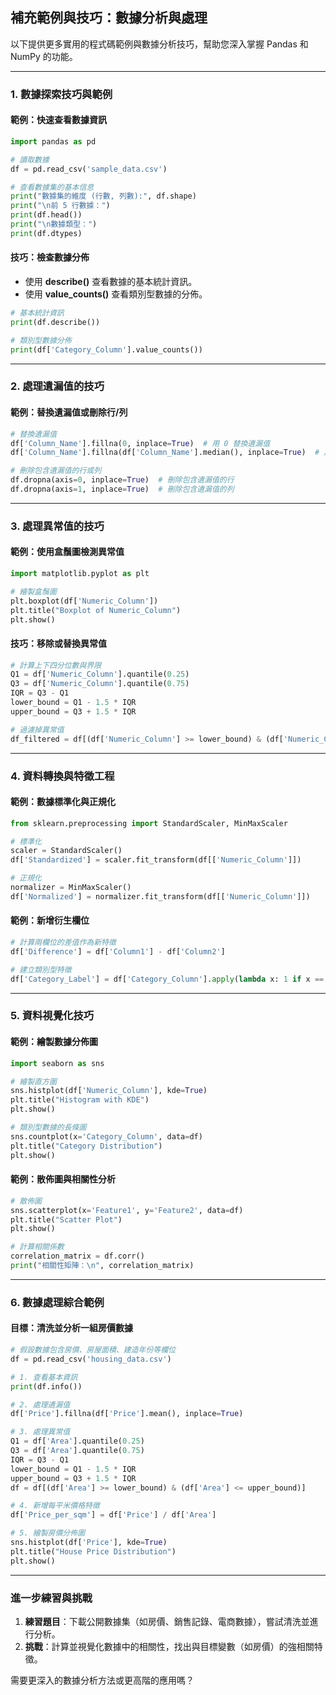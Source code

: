 ## 補充範例與技巧：數據分析與處理  

以下提供更多實用的程式碼範例與數據分析技巧，幫助您深入掌握 Pandas 和 NumPy 的功能。

---

### **1. 數據探索技巧與範例**

#### **範例：快速查看數據資訊**  
```python
import pandas as pd

# 讀取數據
df = pd.read_csv('sample_data.csv')

# 查看數據集的基本信息
print("數據集的維度 (行數, 列數):", df.shape)
print("\n前 5 行數據：")
print(df.head())
print("\n數據類型：")
print(df.dtypes)
```

#### **技巧：檢查數據分佈**  
- 使用 **describe()** 查看數據的基本統計資訊。  
- 使用 **value_counts()** 查看類別型數據的分佈。  
```python
# 基本統計資訊
print(df.describe())

# 類別型數據分佈
print(df['Category_Column'].value_counts())
```

---

### **2. 處理遺漏值的技巧**

#### **範例：替換遺漏值或刪除行/列**  
```python
# 替換遺漏值
df['Column_Name'].fillna(0, inplace=True)  # 用 0 替換遺漏值
df['Column_Name'].fillna(df['Column_Name'].median(), inplace=True)  # 用中位數替換

# 刪除包含遺漏值的行或列
df.dropna(axis=0, inplace=True)  # 刪除包含遺漏值的行
df.dropna(axis=1, inplace=True)  # 刪除包含遺漏值的列
```

---

### **3. 處理異常值的技巧**

#### **範例：使用盒鬚圖檢測異常值**  
```python
import matplotlib.pyplot as plt

# 繪製盒鬚圖
plt.boxplot(df['Numeric_Column'])
plt.title("Boxplot of Numeric_Column")
plt.show()
```

#### **技巧：移除或替換異常值**  
```python
# 計算上下四分位數與界限
Q1 = df['Numeric_Column'].quantile(0.25)
Q3 = df['Numeric_Column'].quantile(0.75)
IQR = Q3 - Q1
lower_bound = Q1 - 1.5 * IQR
upper_bound = Q3 + 1.5 * IQR

# 過濾掉異常值
df_filtered = df[(df['Numeric_Column'] >= lower_bound) & (df['Numeric_Column'] <= upper_bound)]
```

---

### **4. 資料轉換與特徵工程**

#### **範例：數據標準化與正規化**  
```python
from sklearn.preprocessing import StandardScaler, MinMaxScaler

# 標準化
scaler = StandardScaler()
df['Standardized'] = scaler.fit_transform(df[['Numeric_Column']])

# 正規化
normalizer = MinMaxScaler()
df['Normalized'] = normalizer.fit_transform(df[['Numeric_Column']])
```

#### **範例：新增衍生欄位**  
```python
# 計算兩欄位的差值作為新特徵
df['Difference'] = df['Column1'] - df['Column2']

# 建立類別型特徵
df['Category_Label'] = df['Category_Column'].apply(lambda x: 1 if x == 'Yes' else 0)
```

---

### **5. 資料視覺化技巧**

#### **範例：繪製數據分佈圖**  
```python
import seaborn as sns

# 繪製直方圖
sns.histplot(df['Numeric_Column'], kde=True)
plt.title("Histogram with KDE")
plt.show()

# 類別型數據的長條圖
sns.countplot(x='Category_Column', data=df)
plt.title("Category Distribution")
plt.show()
```

#### **範例：散佈圖與相關性分析**  
```python
# 散佈圖
sns.scatterplot(x='Feature1', y='Feature2', data=df)
plt.title("Scatter Plot")
plt.show()

# 計算相關係數
correlation_matrix = df.corr()
print("相關性矩陣：\n", correlation_matrix)
```

---

### **6. 數據處理綜合範例**

#### **目標：清洗並分析一組房價數據**  
```python
# 假設數據包含房價、房屋面積、建造年份等欄位
df = pd.read_csv('housing_data.csv')

# 1. 查看基本資訊
print(df.info())

# 2. 處理遺漏值
df['Price'].fillna(df['Price'].mean(), inplace=True)

# 3. 處理異常值
Q1 = df['Area'].quantile(0.25)
Q3 = df['Area'].quantile(0.75)
IQR = Q3 - Q1
lower_bound = Q1 - 1.5 * IQR
upper_bound = Q3 + 1.5 * IQR
df = df[(df['Area'] >= lower_bound) & (df['Area'] <= upper_bound)]

# 4. 新增每平米價格特徵
df['Price_per_sqm'] = df['Price'] / df['Area']

# 5. 繪製房價分佈圖
sns.histplot(df['Price'], kde=True)
plt.title("House Price Distribution")
plt.show()
```

---

### **進一步練習與挑戰**

1. **練習題目**：下載公開數據集（如房價、銷售記錄、電商數據），嘗試清洗並進行分析。  
2. **挑戰**：計算並視覺化數據中的相關性，找出與目標變數（如房價）的強相關特徵。  

需要更深入的數據分析方法或更高階的應用嗎？
